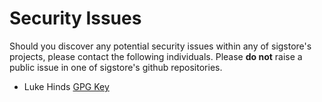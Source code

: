 # Security Issues

Should you discover any potential security issues within any of sigstore's
projects, please contact the following individuals. Please **do not** raise
a public issue in one of sigstore's github repositories.

* Luke Hinds [GPG Key](https://api.protonmail.ch/pks/lookup?op=get&search=lhinds@protonmail.com)
